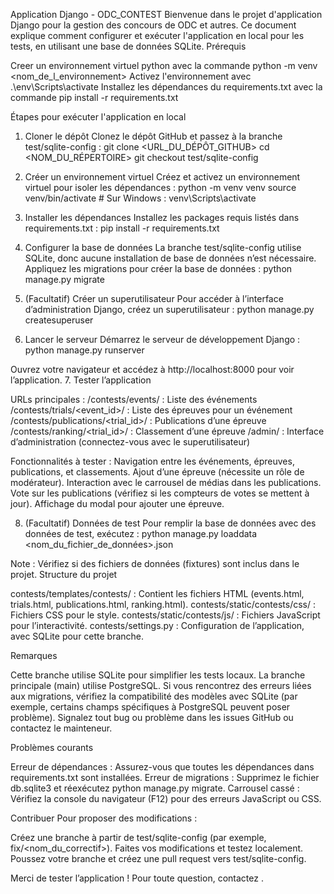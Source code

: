 Application Django - ODC_CONTEST
Bienvenue dans le projet d'application Django pour la gestion des concours de ODC et autres. Ce document explique comment configurer et exécuter l'application en local pour les tests, en utilisant une base de données SQLite.
Prérequis

Creer un environnement virtuel python avec la commande python -m venv <nom_de_l_environnement>
Activez l'environnement avec .\env\Scripts\activate
Installez les dépendances du requirements.txt avec la commande pip install -r requirements.txt

Étapes pour exécuter l'application en local
1. Cloner le dépôt
Clonez le dépôt GitHub et passez à la branche test/sqlite-config :
git clone <URL_DU_DÉPÔT_GITHUB>
cd <NOM_DU_RÉPERTOIRE>
git checkout test/sqlite-config

2. Créer un environnement virtuel
Créez et activez un environnement virtuel pour isoler les dépendances :
python -m venv venv
source venv/bin/activate  # Sur Windows : venv\Scripts\activate

3. Installer les dépendances
Installez les packages requis listés dans requirements.txt :
pip install -r requirements.txt

4. Configurer la base de données
La branche test/sqlite-config utilise SQLite, donc aucune installation de base de données n’est nécessaire. Appliquez les migrations pour créer la base de données :
python manage.py migrate

5. (Facultatif) Créer un superutilisateur
Pour accéder à l’interface d’administration Django, créez un superutilisateur :
python manage.py createsuperuser

6. Lancer le serveur
Démarrez le serveur de développement Django :
python manage.py runserver

Ouvrez votre navigateur et accédez à http://localhost:8000 pour voir l’application.
7. Tester l’application

URLs principales :
/contests/events/ : Liste des événements
/contests/trials/<event_id>/ : Liste des épreuves pour un événement
/contests/publications/<trial_id>/ : Publications d’une épreuve
/contests/ranking/<trial_id>/ : Classement d’une épreuve
/admin/ : Interface d’administration (connectez-vous avec le superutilisateur)


Fonctionnalités à tester :
Navigation entre les événements, épreuves, publications, et classements.
Ajout d’une épreuve (nécessite un rôle de modérateur).
Interaction avec le carrousel de médias dans les publications.
Vote sur les publications (vérifiez si les compteurs de votes se mettent à jour).
Affichage du modal pour ajouter une épreuve.



8. (Facultatif) Données de test
Pour remplir la base de données avec des données de test, exécutez :
python manage.py loaddata <nom_du_fichier_de_données>.json

Note : Vérifiez si des fichiers de données (fixtures) sont inclus dans le projet.
Structure du projet

contests/templates/contests/ : Contient les fichiers HTML (events.html, trials.html, publications.html, ranking.html).
contests/static/contests/css/ : Fichiers CSS pour le style.
contests/static/contests/js/ : Fichiers JavaScript pour l’interactivité.
contests/settings.py : Configuration de l’application, avec SQLite pour cette branche.

Remarques

Cette branche utilise SQLite pour simplifier les tests locaux. La branche principale (main) utilise PostgreSQL.
Si vous rencontrez des erreurs liées aux migrations, vérifiez la compatibilité des modèles avec SQLite (par exemple, certains champs spécifiques à PostgreSQL peuvent poser problème).
Signalez tout bug ou problème dans les issues GitHub ou contactez le mainteneur.

Problèmes courants

Erreur de dépendances : Assurez-vous que toutes les dépendances dans requirements.txt sont installées.
Erreur de migrations : Supprimez le fichier db.sqlite3 et réexécutez python manage.py migrate.
Carrousel cassé : Vérifiez la console du navigateur (F12) pour des erreurs JavaScript ou CSS.

Contribuer
Pour proposer des modifications :

Créez une branche à partir de test/sqlite-config (par exemple, fix/<nom_du_correctif>).
Faites vos modifications et testez localement.
Poussez votre branche et créez une pull request vers test/sqlite-config.

Merci de tester l’application ! Pour toute question, contactez .